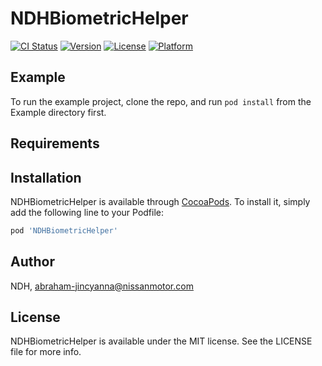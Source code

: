 # NDHBiometricHelper

[![CI Status](https://img.shields.io/travis/NDH/NDHBiometricHelper.svg?style=flat)](https://travis-ci.org/NDH/NDHBiometricHelper)
[![Version](https://img.shields.io/cocoapods/v/NDHBiometricHelper.svg?style=flat)](https://cocoapods.org/pods/NDHBiometricHelper)
[![License](https://img.shields.io/cocoapods/l/NDHBiometricHelper.svg?style=flat)](https://cocoapods.org/pods/NDHBiometricHelper)
[![Platform](https://img.shields.io/cocoapods/p/NDHBiometricHelper.svg?style=flat)](https://cocoapods.org/pods/NDHBiometricHelper)

## Example

To run the example project, clone the repo, and run `pod install` from the Example directory first.

## Requirements

## Installation

NDHBiometricHelper is available through [CocoaPods](https://cocoapods.org). To install
it, simply add the following line to your Podfile:

```ruby
pod 'NDHBiometricHelper'
```

## Author

NDH, abraham-jincyanna@nissanmotor.com

## License

NDHBiometricHelper is available under the MIT license. See the LICENSE file for more info.
